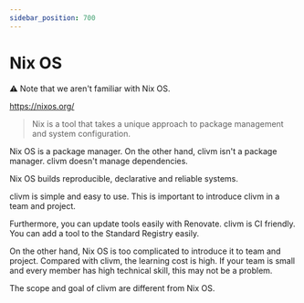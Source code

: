 ```yaml
---
sidebar_position: 700
---
```


# Nix OS

:warning: Note that we aren't familiar with Nix OS.

https://nixos.org/

> Nix is a tool that takes a unique approach to package management and system configuration.

Nix OS is a package manager. On the other hand, clivm isn't a package manager.
clivm doesn't manage dependencies.

Nix OS builds reproducible, declarative and reliable systems.

clivm is simple and easy to use.
This is important to introduce clivm in a team and project.

Furthermore, you can update tools easily with Renovate. clivm is CI friendly. You can add a tool to the Standard Registry easily.

On the other hand, Nix OS is too complicated to introduce it to team and project.
Compared with clivm, the learning cost is high.
If your team is small and every member has high technical skill, this may not be a problem.

The scope and goal of clivm are different from Nix OS.
